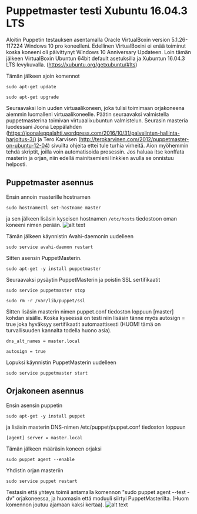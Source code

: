 # Puppetmaster testi Xubuntu 16.04.3 LTS

Aloitin Puppetin testauksen asentamalla Oracle VirtualBoxin version 5.1.26-117224 Windows 10 pro koneelleni. Edellinen VirtualBoxini ei enää toiminut koska koneeni oli päivittynyt Windows 10 Anniversary Updateen. Loin tämän jälkeen VirtualBoxin Ubuntun 64bit default asetuksilla ja Xubuntun 16.04.3 LTS levykuvalla. (https://xubuntu.org/getxubuntu/#lts)

Tämän jälkeen ajoin komennot 

`sudo apt-get update`

`sudo apt-get upgrade`

Seuraavaksi loin uuden virtuaalikoneen, joka tulisi toimimaan orjakoneena aiemmin luomalleni virtuaalikoneelle. Päätin seuraavaksi valmistella puppetmasterina toimivan virtuaalixubuntun valmistelun. Seurasin masteria luodessani Joona Leppälahden (https://joonaleppalahti.wordpress.com/2016/10/31/palvelinten-hallinta-harjoitus-3/) ja Tero Karvisen (http://terokarvinen.com/2012/puppetmaster-on-ubuntu-12-04) sivuilta ohjeita ettei tule turhia virheitä.
Aion myöhemmin tehdä skriptit, joilla voin automatisoida prosessin. Jos haluaa itse konffata masterin ja orjan, niin edellä mainitsemieni linkkien avulla se onnistuu helposti. 

## Puppetmaster asennus

Ensin annoin masterille hostnamen

`sudo hostnamectl set-hostname master`

ja sen jälkeen lisäsin kyseisen hostnamen `/etc/hosts` tiedostoon oman koneeni nimen perään. 
![alt text](https://raw.githubusercontent.com/joonaleppalahti/CCM/master/puppet/kuvat/1.png "1")

Tämän jälkeen käynnistin Avahi-daemonin uudelleen

 `sudo service avahi-daemon restart`

Sitten asensin PuppetMasterin.

`sudo apt-get -y install puppetmaster`

Seuraavaksi pysäytin PuppetMasterin ja poistin SSL sertifikaatit

`sudo service puppetmaster stop`

`sudo rm -r /var/lib/puppet/ssl`

Sitten lisäsin masterin nimen puppet.conf tiedoston loppuun [master] kohdan sisälle. Koska kyseessä on testi niin lisäsin tänne myös autosign = true joka hyväksyy sertifikaatit automaattisesti (HUOM! tämä on turvallisuuden kannalta todella huono asia).

`dns_alt_names = master.local`

`autosign = true`

Lopuksi käynnistin PuppetMasterin uudelleen

`sudo service puppetmaster start`

## Orjakoneen asennus

Ensin asensin puppetin 

`sudo apt-get -y install puppet`

ja lisäsin masterin DNS-nimen /etc/puppet/puppet.conf tiedoston loppuun

`[agent]
server = master.local`

Tämän jälkeen määräsin koneen orjaksi

`sudo puppet agent --enable`

Yhdistin orjan masteriin 

`sudo service puppet restart`

Testasin että yhteys toimii antamalla komennon "sudo puppet agent --test -dv" orjakoneessa, ja huomasin että moduuli siirtyi PuppetMasterilta. (Huom komennon joutuu ajamaan kaksi kertaa).
![alt text](https://raw.githubusercontent.com/joonaleppalahti/CCM/master/puppet/kuvat/2.png "2")
